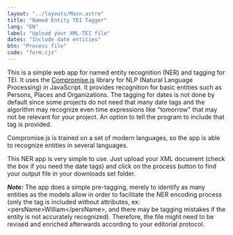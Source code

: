 ```yaml
---
layout: "../layouts/Main.astro"
title: "Named Entity TEI Tagger"
lang: "EN"
label: "Upload your XML-TEI file"
dates: "Include date entities"
btn: "Process file"
code: "form.cjs"
---
```

This is a simple web app for named entity recognition (NER) and tagging for TEI. It uses the <a href="https://github.com/spencermountain/compromise">Compromise.js</a> library for NLP (Natural Language Processing) in JavaScript. It provides recognition for basic entities such as Persons, Places and Organizations. The tagging for dates is not done by default since some projects do not need that many date tags and the algorithm may recognize even time expressions like "tomorrow" that may not be relevant for your project. An option to tell the program to include that tag is provided.

Compromise.js is trained on a set of modern languages, so the app is able to recognize entities in several languages.

This NER app is very simple to use. Just upload your XML document (check the box if you need the date tags) and click on the process button to find your output file in your downloads set folder.

***Note:*** The app does a simple pre-tagging, merely to identify as many entities as the models allow in order to facilitate the NER encoding process (only the tag is included without attributes, ex: &lt;persName&gt;William&lt;/persName&gt;, and there may be tagging mistakes if the entity is not accurately recognized). Therefore, the file might need to be revised and enriched afterwards according to your editorial protocol.